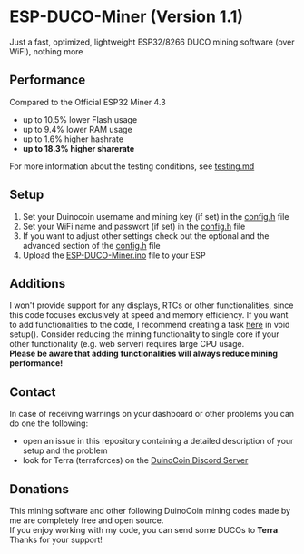 # ESP-DUCO-Miner (Version 1.1)
Just a fast, optimized, lightweight ESP32/8266 DUCO mining software (over WiFi), nothing more

## Performance
Compared to the Official ESP32 Miner 4.3
- up to 10.5% lower Flash usage
- up to 9.4% lower RAM usage
- up to 1.6% higher hashrate
- <b>up to 18.3% higher sharerate</b>

For more information about the testing conditions, see [testing.md](testing.md)

## Setup
1. Set your Duinocoin username and mining key (if set) in the [config.h](config.h) file
2. Set your WiFi name and passwort (if set) in the [config.h](config.h) file
3. If you want to adjust other settings check out the optional and the advanced section of the [config.h](config.h) file
4. Upload the [ESP-DUCO-Miner.ino](ESP-DUCO-Miner.ino) file to your ESP

## Additions
I won't provide support for any displays, RTCs or other functionalities, since this code focuses exclusively at speed and memory efficiency.
If you want to add functionalities to the code, I recommend creating a task [here](ESP-DUCO-Miner.ino#L314) in void setup().
Consider reducing the mining functionality to single core if your other functionality (e.g. web server) requires large CPU usage.<br>
<b>Please be aware that adding functionalities will always reduce mining performance!</b>

## Contact
In case of receiving warnings on your dashboard or other problems you can do one the following:
- open an issue in this repository containing a detailed description of your setup and the problem
- look for Terra (terraforces) on the [DuinoCoin Discord Server](https://discord.gg/duino-coin-677615191793467402)

## Donations
This mining software and other following DuinoCoin mining codes made by me are completely free and open source.<br>
If you enjoy working with my code, you can send some DUCOs to <b>Terra</b>.<br>
Thanks for your support!